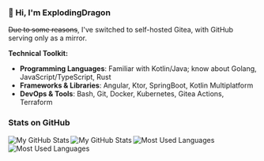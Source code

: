 ### 👋 Hi, I'm ExplodingDragon

~~Due to some reasons~~, I've switched to self-hosted Gitea, with GitHub serving only as a mirror.

**Technical Toolkit:**

- **Programming Languages**: Familiar with Kotlin/Java; know about Golang, JavaScript/TypeScript, Rust
- **Frameworks & Libraries**: Angular, Ktor, SpringBoot, Kotlin Multiplatform
- **DevOps & Tools**: Bash, Git, Docker, Kubernetes, Gitea Actions, Terraform

### Stats on GitHub

<a href="https://github.com/ExplodingDragon#gh-light-mode-only">
  <img src="https://github-readme-stats.vercel.app/api?username=ExplodingDragon&count_private=true&show_icons=true&theme=light#gh-light-mode-only" align="left" alt="My GitHub Stats" />
  <img src="https://github-readme-stats.vercel.app/api/top-langs/?username=ExplodingDragon&layout=compact&langs_count=8&theme=light#gh-light-mode-only" align="left" alt="My GitHub Stats" />
</a>
<a href="https://github.com/ExplodingDragon#gh-dark-mode-only">
  <img src="https://github-readme-stats.vercel.app/api?username=ExplodingDragon&count_private=true&show_icons=true&theme=dark#gh-dark-mode-only" align="left" alt="Most Used Languages" />
  <img src="https://github-readme-stats.vercel.app/api/top-langs/?username=ExplodingDragon&layout=compact&langs_count=8&theme=dark#gh-dark-mode-only" align="left" alt="Most Used Languages" />
</a>
